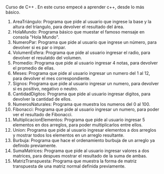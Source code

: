 Curso de C++ .
En este curso empecé a aprender c++, desde lo más básico.
1. AreaTriángulo: Programa que pide al usuario que ingrese la base y la altura del tríangulo, para devolver el resultado del área.
2. HolaMundo: Programa básico que muestar el famoso mensaje en consola "Hola Mundo".
3. NumeroPar: Programa que pide al usuario que ingrese un número, para devolver si es par o impar.
4. VolumenEsfera: Programa que pide al usuario ingresar el radio, para devolver el resulatdo del volumen.
5. Promedio: Programa que pide al usuario ingresar 4 notas, para devolver el promedio de ellas.
6. Meses: Programa que pide al usuario ingresar un numero del 1 al 12, para devolver el mes correspondiente.
7. Signos: Programa que pide al usuario ingresar un numero, para devolver si es positivo, negativo o neutro.
8. CantidadDigitos: Programa que pide al usuario ingresar digitos, para devolver la cantidad de ellos.
9. NumerosNaturales: Programa que muestra los numeros del 0 al 100.
10. Fibonacci: Programa que pide al usuario ingresar un numero, para poder ver el resultado de Fibonacci.
11. MultiplicacionElementos: Programa que pide al usuario ingresar 5 elementos en dos arreglos, para poder multiplicarlos entre ellos.
12. Union: Programa que pide al usuario ingresar elementos a dos arreglos y mostrar todos los elementos en un arreglo resultante.
13. Burbuja: Programa que hace el ordenamiento burbuja de un arreglo ya definido previamente.
14. SumaMatrices: Programa que pide al usuario ingresar valores a dos matrices, para despues mostrar el resultado de la suma de ambas.
15. MatrizTranspuesta: Programa que muestra la forma de matriz transpuesta de una matriz normal definida previamente.
